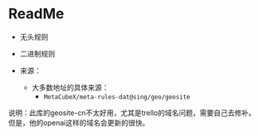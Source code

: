 # ReadMe
- 无头规则
- 二进制规则



- 来源：
  - 大多数地址的具体来源：
    - `MetaCubeX/meta-rules-dat@sing/geo/geosite`

说明：此库的geosite-cn不太好用，尤其是trello的域名问题，需要自己去修补。但是，他的openai这样的域名会更新的很快。

